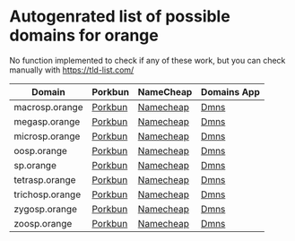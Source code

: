 # Autogenrated list of possible domains for orange

No function implemented to check if any of these work, but you can check manually with https://tld-list.com/

| Domain | Porkbun | NameCheap | Domains App |
|---|---|---|---|
| macrosp.orange | [Porkbun](https://porkbun.com/checkout/search?prb=e814663da1&tlds=&idnLanguage=&search=search&q=macrosp.orange) | [Namecheap](https://www.namecheap.com/domains/registration/results/?domain=macrosp.orange) | [Dmns](https://dmns.app/domains?q=macrosp.orange) |
| megasp.orange | [Porkbun](https://porkbun.com/checkout/search?prb=e814663da1&tlds=&idnLanguage=&search=search&q=megasp.orange) | [Namecheap](https://www.namecheap.com/domains/registration/results/?domain=megasp.orange) | [Dmns](https://dmns.app/domains?q=megasp.orange) |
| microsp.orange | [Porkbun](https://porkbun.com/checkout/search?prb=e814663da1&tlds=&idnLanguage=&search=search&q=microsp.orange) | [Namecheap](https://www.namecheap.com/domains/registration/results/?domain=microsp.orange) | [Dmns](https://dmns.app/domains?q=microsp.orange) |
| oosp.orange | [Porkbun](https://porkbun.com/checkout/search?prb=e814663da1&tlds=&idnLanguage=&search=search&q=oosp.orange) | [Namecheap](https://www.namecheap.com/domains/registration/results/?domain=oosp.orange) | [Dmns](https://dmns.app/domains?q=oosp.orange) |
| sp.orange | [Porkbun](https://porkbun.com/checkout/search?prb=e814663da1&tlds=&idnLanguage=&search=search&q=sp.orange) | [Namecheap](https://www.namecheap.com/domains/registration/results/?domain=sp.orange) | [Dmns](https://dmns.app/domains?q=sp.orange) |
| tetrasp.orange | [Porkbun](https://porkbun.com/checkout/search?prb=e814663da1&tlds=&idnLanguage=&search=search&q=tetrasp.orange) | [Namecheap](https://www.namecheap.com/domains/registration/results/?domain=tetrasp.orange) | [Dmns](https://dmns.app/domains?q=tetrasp.orange) |
| trichosp.orange | [Porkbun](https://porkbun.com/checkout/search?prb=e814663da1&tlds=&idnLanguage=&search=search&q=trichosp.orange) | [Namecheap](https://www.namecheap.com/domains/registration/results/?domain=trichosp.orange) | [Dmns](https://dmns.app/domains?q=trichosp.orange) |
| zygosp.orange | [Porkbun](https://porkbun.com/checkout/search?prb=e814663da1&tlds=&idnLanguage=&search=search&q=zygosp.orange) | [Namecheap](https://www.namecheap.com/domains/registration/results/?domain=zygosp.orange) | [Dmns](https://dmns.app/domains?q=zygosp.orange) |
| zoosp.orange | [Porkbun](https://porkbun.com/checkout/search?prb=e814663da1&tlds=&idnLanguage=&search=search&q=zoosp.orange) | [Namecheap](https://www.namecheap.com/domains/registration/results/?domain=zoosp.orange) | [Dmns](https://dmns.app/domains?q=zoosp.orange) |
